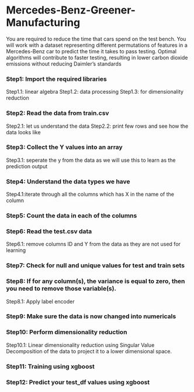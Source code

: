 # Mercedes-Benz-Greener-Manufacturing

You are required to reduce the time that cars spend on the test bench. You will work with a dataset representing different permutations of features in a Mercedes-Benz car to predict the time it takes to pass testing. Optimal algorithms will contribute to faster testing, resulting in lower carbon dioxide emissions without reducing Daimler’s standards

### Step1: Import the required libraries
Step1.1: linear algebra
Step1.2: data processing
Step1.3: for dimensionality reduction

### Step2: Read the data from train.csv
Step2.1: let us understand the data
Step2.2: print few rows and see how the data looks like

### Step3: Collect the Y values into an array
Step3.1: seperate the y from the data as we will use this to learn as the prediction output

### Step4: Understand the data types we have
Step4.1:iterate through all the columns which has X in the name of the column

### Step5: Count the data in each of the columns
### Step6: Read the test.csv data
Step6.1: remove columns ID and Y from the data as they are not used for learning

### Step7: Check for null and unique values for test and train sets
### Step8: If for any column(s), the variance is equal to zero, then you need to remove those variable(s).
Step8.1: Apply label encoder

### Step9: Make sure the data is now changed into numericals
### Step10: Perform dimensionality reduction
Step10.1: Linear dimensionality reduction using Singular Value Decomposition of the data to project it to a lower dimensional space.
### Step11: Training using xgboost

### Step12: Predict your test_df values using xgboost





